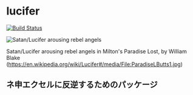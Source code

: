 # **lucifer**
[![Build Status](https://travis-ci.org/kikirinrin/lucifer.svg?branch=master)](https://travis-ci.org/kikirinrin/lucifer)

![Satan/Lucifer arousing rebel angels](https://upload.wikimedia.org/wikipedia/commons/4/41/ParadiseLButts1.jpg)

Satan/Lucifer arousing rebel angels in Milton's Paradise Lost, by William Blake (https://en.wikipedia.org/wiki/Lucifer#/media/File:ParadiseLButts1.jpg)

## ネ申エクセルに反逆するためのパッケージ

